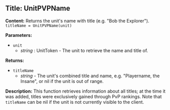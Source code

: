 ## Title: UnitPVPName

**Content:**
Returns the unit's name with title (e.g. "Bob the Explorer").
`titleName = UnitPVPName(unit)`

**Parameters:**
- `unit`
  - *string* : UnitToken - The unit to retrieve the name and title of.

**Returns:**
- `titleName`
  - *string* - The unit's combined title and name, e.g. "Playername, the Insane", or nil if the unit is out of range.

**Description:**
This function retrieves information about all titles; at the time it was added, titles were exclusively gained through PvP rankings.
Note that `titleName` can be nil if the unit is not currently visible to the client.